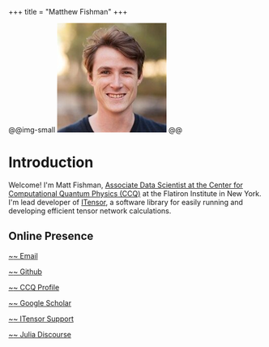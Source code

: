 +++
title = "Matthew Fishman"
+++

@@img-small ![](assets/Matthew-Fishman-Medium.jpg) @@

# Introduction

Welcome! I'm Matt Fishman, [Associate Data Scientist at the Center for Computational Quantum Physics (CCQ)](https://www.simonsfoundation.org/people/matthew-fishman) at the Flatiron Institute in New York. I'm lead developer of [ITensor](https://github.com/ITensor), a software library for easily running and developing efficient tensor network calculations.

## Online Presence

[~~~<i class="fas fa-envelope" title="Email"></i>~~~ Email](mailto:mfishman@flatironinstitute.org)

[~~~<i class="fab fa-github" title="Github"></i>~~~ Github](https://github.com/mtfishman)

[~~~<i class="fas fa-building" title="CCQ Profile"></i>~~~ CCQ Profile](https://www.simonsfoundation.org/people/matthew-fishman)

[~~~<i class="ai ai-google-scholar" title="Google Scholar"></i>~~~ Google Scholar](https://scholar.google.com/citations?user=SMjCBTsAAAAJ&hl=en)

[~~~<i class="fas fa-draw-polygon" title="ITensor Support"></i>~~~ ITensor Support](https://itensor.org/support)

[~~~<i class="fas fa-code" title="Julia Discourse"></i>~~~ Julia Discourse](https://discourse.julialang.org/u/mtfishman/summary)

